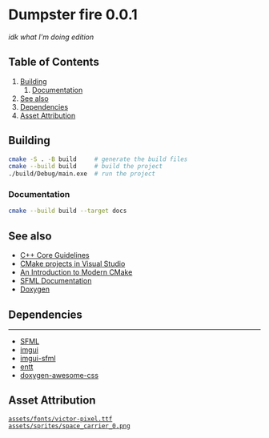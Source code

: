 # Dumpster fire 0.0.1

_idk what I'm doing edition_

## Table of Contents
1. [Building](#building)
    1. [Documentation](#documentation)
2. [See also](#see-also)
3. [Dependencies](#dependencies)
4. [Asset Attribution](#asset-attribution)

## Building
```bash
cmake -S . -B build     # generate the build files
cmake --build build     # build the project
./build/Debug/main.exe  # run the project
```

### Documentation
```bash
cmake --build build --target docs
```


## See also
 * [C++ Core Guidelines](https://isocpp.github.io/CppCoreGuidelines/CppCoreGuidelines)
 * [CMake projects in Visual Studio](https://learn.microsoft.com/en-us/cpp/build/cmake-projects-in-visual-studio?view=msvc-170)
 * [An Introduction to Modern CMake](https://cliutils.gitlab.io/modern-cmake/)
 * [SFML Documentation](https://www.sfml-dev.org/documentation/2.5.1/modules.php)
 * [Doxygen](https://www.doxygen.nl/manual/index.html)

## Dependencies
----
 * [SFML](https://github.com/SFML/SFML)
 * [imgui](https://github.com/ocornut/imgui)
 * [imgui-sfml](https://github.com/SFML/imgui-sfml)
 * [entt](https://github.com/skypjack/entt)
 * [doxygen-awesome-css](https://github.com/jothepro/doxygen-awesome-css)

## Asset Attribution
[`assets/fonts/victor-pixel.ttf`](https://www.dafont.com/victors-pixel-font.font)\
[`assets/sprites/space_carrier_0.png`](https://opengameart.org/content/space-carrier)
